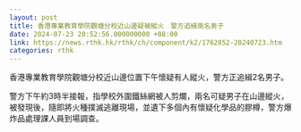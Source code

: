 ```yaml
---
layout: post
title: 香港專業教育學院觀塘分校近山邊疑被縱火　警方追緝兩名男子
date: 2024-07-23 20:52:56.000000000 +08:00
link: https://news.rthk.hk/rthk/ch/component/k2/1762852-20240723.htm
categories: rthk
---
```


香港專業教育學院觀塘分校近山邊位置下午懷疑有人縱火，警方正追緝2名男子。

警方下午約3時半接報，指學校外圍鐵絲網被人剪爛，兩名可疑男子在山邊縱火，被發現後，隨即將火種撲滅逃離現場，並遺下多個內有懷疑化學品的膠樽，警方爆炸品處理課人員到場調查。
